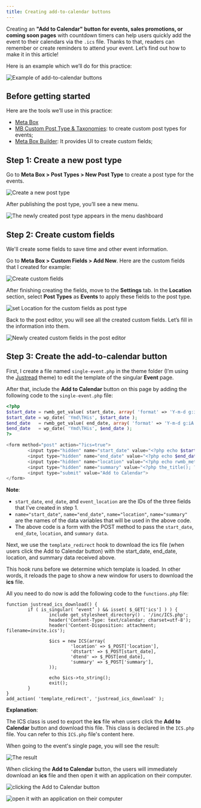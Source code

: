 ```yaml
---
title: Creating add-to-calendar buttons
---
```


Creating an **"Add to Calendar" button for events, sales promotions, or coming soon pages** with countdown timers can help users quickly add the event to their calendars via the `.ics` file. Thanks to that, readers can remember or create reminders to attend your event. Let’s find out how to make it in this article!

Here is an example which we’ll do for this practice:

![Example of add-to-calendar buttons](https://i.imgur.com/mO38pFO.png)

## Before getting started

Here are the tools we’ll use in this practice:

* [Meta Box](https://metabox.io/)
* [MB Custom Post Type & Taxonomies](https://wordpress.org/plugins/mb-custom-post-type/): to create custom post types for events;
* [Meta Box Builder](https://metabox.io/plugins/meta-box-builder/): It provides UI to create custom fields;

## Step 1: Create a new post type

Go to **Meta Box > Post Types > New Post Type** to create a post type for the events.

![Create a new post type](https://i.imgur.com/8iPsfQD.png)

After publishing the post type, you’ll see a new menu.

![The newly created post type appears in the menu dashboard](https://i.imgur.com/X6FQ62u.png)

## Step 2: Create custom fields

We'll create some fields to save time and other event information.

Go to **Meta Box > Custom Fields > Add New**. Here are the custom fields that I created for example:

![Create custom fields](https://i.imgur.com/yq1dTER.png)

After finishing creating the fields, move to the **Settings** tab. In the **Location** section, select **Post Types** as **Events** to apply these fields to the post type.

![set Location for the custom fields as post type](https://i.imgur.com/nO6uBiw.png)

Back to the post editor, you will see all the created custom fields. Let’s fill in the information into them.

![Newly created custom fields in the post editor](https://i.imgur.com/UUyhiQq.png)

## Step 3: Create the add-to-calendar button

First, I create a file named `single-event.php` in the theme folder (I’m using the [Justread](https://gretathemes.com/wordpress-themes/justread/) theme) to edit the template of the singular **Event** page.

After that, include the **Add to Calendar** button on this page by adding the following code to the `single-event.php` file:

```php
<?php
$start_date = rwmb_get_value( start_date, array( 'format' => 'Y-m-d g:iA' ) );
$start_date = wp_date( 'Ymd\THis', $start_date );
$end_date   = rwmb_get_value( end_date, array( 'format' => 'Y-m-d g:iA' ) );
$end_date   = wp_date( 'Ymd\THis', $end_date );
?>

<form method="post" action="?ics=true">
        <input type="hidden" name="start_date" value="<?php echo $start_date; ?>">
        <input type="hidden" name="end_date" value="<?php echo $end_date; ?>">
        <input type="hidden" name="location" value="<?php echo rwmb_meta( 'event_location' ); ?>">
        <input type="hidden" name="summary" value="<?php the_title(); ?>">
        <input type="submit" value="Add to Calendar">
</form>
```

**Note**:

* `start_date`, `end_date`, and `event_location` are the IDs of the three fields that I’ve created in step 1.
* `name="start_date"`, `name="end_date"`, `name="location"`, `name="summary"` are the names of the data variables that will be used in the above code.
* The above code is a form with the POST method to pass the `start_date`, `end_date`, `location`, and `summary data`.

Next, we use the `template_redirect` hook to download the ics file (when users click the Add to Calendar button) with the start_date, end_date, location, and summary data received above. 

This hook runs before we determine which template is loaded. In other words, it reloads the page to show a new window for users to download the **ics** file.

All you need to do now is add the following code to the `functions.php` file:

```
function justread_ics_download() {
        if ( is_singular( ‘event’ ) && isset( $_GET['ics'] ) ) {
                include get_stylesheet_directory() . '/inc/ICS.php';
                header('Content-Type: text/calendar; charset=utf-8');
                header('Content-Disposition: attachment; filename=invite.ics');

                $ics = new ICS(array(
                        'location' => $_POST['location'],
                        'dtstart' => $_POST[start_date],
                        'dtend' => $_POST[end_date],
                        'summary' => $_POST['summary'],
                ));

                echo $ics->to_string();
                exit();
        }
}
add_action( 'template_redirect', 'justread_ics_download' );
```

**Explanation**:

The ICS class is used to export the **ics** file when users click the **Add to Calendar** button and download this file. This class is declared in the `ICS.php` file. You can refer to this `ICS.php` file's content here.

When going to the event's single page, you will see the result:

![The result](https://i.imgur.com/vII8Oua.gif)

When clicking the **Add to Calendar** button, the users will immediately download an **ics** file and then open it with an application on their computer.

![clicking the Add to Calendar button](https://i.imgur.com/xYEYGiw.png)

![open it with an application on their computer](https://i.imgur.com/mO38pFO.png)

